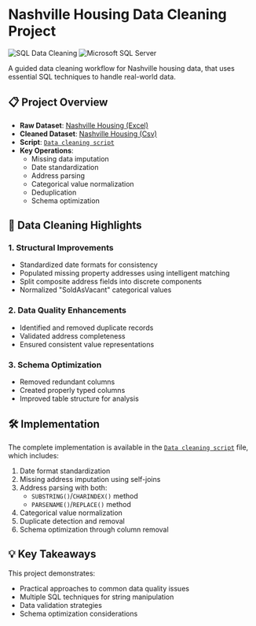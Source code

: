 # Nashville Housing Data Cleaning Project

![SQL Data Cleaning](https://img.shields.io/badge/SQL-Data%20Cleaning-blue) 
![Microsoft SQL Server](https://img.shields.io/badge/Microsoft%20SQL%20Server-CC2927?logo=microsoft-sql-server&logoColor=white)

A guided data cleaning workflow for Nashville housing data, that uses essential SQL techniques to handle real-world data.

## 📋 Project Overview
- **Raw Dataset**: [Nashville Housing (Excel)](/data/Nashville%20Housing%20Data%20for%20Data%20Cleaning.xlsx)
- **Cleaned Dataset**: [Nashville Housing (Csv)](/Files/data/Nashville%20Housing%20Cleaned.csv)
- **Script**: [`Data cleaning script`](/Files/scripts/cleaning.sql)
- **Key Operations**:
  - Missing data imputation
  - Date standardization
  - Address parsing
  - Categorical value normalization
  - Deduplication
  - Schema optimization

## 🧹 Data Cleaning Highlights

### 1. Structural Improvements
- Standardized date formats for consistency
- Populated missing property addresses using intelligent matching
- Split composite address fields into discrete components
- Normalized "SoldAsVacant" categorical values

### 2. Data Quality Enhancements
- Identified and removed duplicate records
- Validated address completeness
- Ensured consistent value representations

### 3. Schema Optimization
- Removed redundant columns
- Created properly typed columns
- Improved table structure for analysis

## 🛠️ Implementation
The complete implementation is available in the [`Data cleaning script`](/Files/scripts/cleaning.sql) file, which includes:

1. Date format standardization
2. Missing address imputation using self-joins
3. Address parsing with both:
   - `SUBSTRING()`/`CHARINDEX()` method
   - `PARSENAME()`/`REPLACE()` method
4. Categorical value normalization
5. Duplicate detection and removal
6. Schema optimization through column removal

## 💡 Key Takeaways
This project demonstrates:
- Practical approaches to common data quality issues
- Multiple SQL techniques for string manipulation
- Data validation strategies
- Schema optimization considerations

